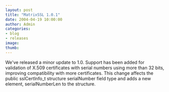 ```yaml
---
layout: post
title: "MatrixSSL 1.0.1"
date: 2004-04-19 10:00:00
author: Admin
categories:
- blog
- releases
image:
thumb:
---
```

<p>We've released a minor update to 1.0.  Support has been added for validation of X.509 certificates with serial numbers using more than 32 bits, improving compatibility with more certificates. This change affects the public sslCertInfo_t structure serialNumber field type and adds a new element, serialNumberLen to the structure.</p>
